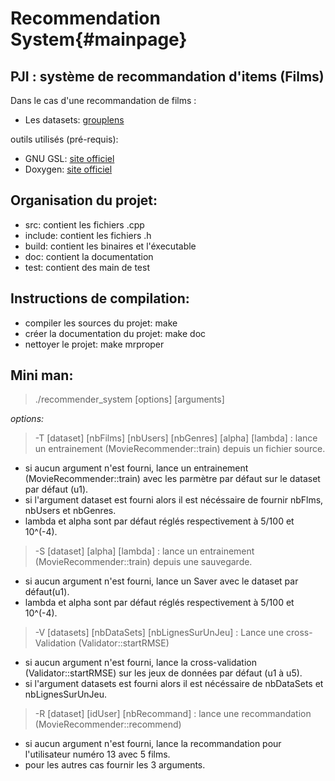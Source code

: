 Recommendation System{#mainpage}
=========

## PJI : système de recommandation d'items (Films)

Dans le cas d'une recommandation de films :
* Les datasets: [grouplens](http://grouplens.org/datasets/movielens/)

outils utilisés (pré-requis):
* GNU GSL: [site officiel](http://www.gnu.org/software/gsl/)
* Doxygen: [site officiel](http://www.doxygen.org)

## Organisation du projet:
* src: contient les fichiers .cpp
* include: contient les fichiers .h
* build: contient les binaires et l'éxecutable
* doc: contient la documentation
* test: contient des main de test


## Instructions de compilation:
* compiler les sources du projet: make
* créer la documentation du projet: make doc
* nettoyer le projet: make mrproper

## Mini man:

> ./recommender_system [options] [arguments]

*options:*

> -T [dataset] [nbFilms] [nbUsers] [nbGenres] [alpha] [lambda] : lance un entrainement (MovieRecommender::train) depuis un fichier source.
* si aucun argument n'est fourni, lance un entrainement (MovieRecommender::train) avec les parmètre par défaut sur le dataset par défaut (u1).
* si l'argument dataset est fourni alors il est nécéssaire de fournir nbFlms, nbUsers et nbGenres.
* lambda et alpha sont par défaut réglés respectivement à 5/100 et 10^(-4).

> -S [dataset] [alpha] [lambda] : lance un entrainement (MovieRecommender::train) depuis une sauvegarde.
* si aucun argument n'est fourni, lance un Saver avec le dataset par défaut(u1).
* lambda et alpha sont par défaut réglés respectivement à 5/100 et 10^(-4).

> -V [datasets] [nbDataSets] [nbLignesSurUnJeu] : Lance une cross-Validation (Validator::startRMSE)
* si aucun argument n'est fourni, lance la cross-validation (Validator::startRMSE) sur les jeux de données par défaut (u1 à u5).
* si l'argument datasets est fourni alors il est nécéssaire de nbDataSets et nbLignesSurUnJeu.

>-R [dataset] [idUser] [nbRecommand] : lance une recommandation (MovieRecommender::recommend)
* si aucun argument n'est fourni, lance la recommandation pour l'utilisateur numéro 13 avec 5 films.
* pour les autres cas fournir les 3 arguments.